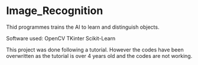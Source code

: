 # Image_Recognition
Thid programmes trains the AI to learn and distinguish objects.

Software used:
OpenCV
TKinter
Scikit-Learn

This project was done following a tutorial. However the codes have been overwritten as the tutorial is over 4 years old and the codes are not working.

